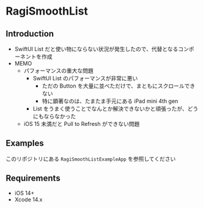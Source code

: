 # RagiSmoothList

## Introduction

- SwiftUI List だと使い物にならない状況が発生したので、代替となるコンポーネントを作成
- MEMO
  - パフォーマンスの重大な問題
    - SwiftUI List のパフォーマンスが非常に悪い
      - ただの Button を大量に並べただけで、まともにスクロールできない
      - 特に顕著なのは、たまたま手元にある iPad mini 4th gen
    - List をうまく使うことでなんとか解決できないかと頑張ったが、どうにもならなかった
  - iOS 15 未満だと Pull to Refresh ができない問題

## Examples

このリポジトリにある `RagiSmoothListExampleApp` を参照してください

## Requirements

- iOS 14+
- Xcode 14.x
